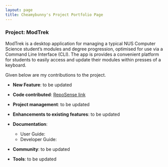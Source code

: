 ```yaml
---
layout: page
title: Cheamybunny's Project Portfolio Page
---
```


### Project: ModTrek

ModTrek is a desktop application for managing a typical NUS Computer Science student’s modules and degree progression, optimised for use via a Command Line Interface (CLI).
The app is provides a convenient platform for students to easily access and update their modules within presses of a keyboard.

Given below are my contributions to the project.

* **New Feature**: to be updated

* **Code contributed**: [RepoSense link]()

* **Project management**: to be updated

* **Enhancements to existing features**: to be updated

* **Documentation**:
    * User Guide:
    * Developer Guide:

* **Community**: to be updated

* **Tools**: to be updated
